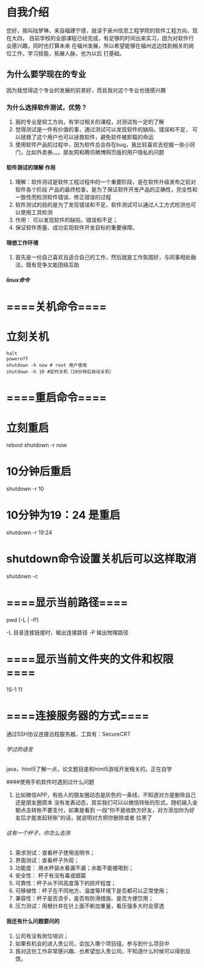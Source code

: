 # 自我介绍
您好，我叫陆梦琳，来自福建宁德，就读于泉州信息工程学院的软件工程方向，现在大四，
目前学校的全部课程已经完成，有足够的时间出来实习，因为对软件行业感兴趣，同时也打算未来
在福州发展，所以希望能够在福州这边找到相关的岗位工作，学习技能，拓展人脉，也为以后
打基础。
## 为什么要学现在的专业
 因为我觉得这个专业的发展的前景好，而且我对这个专业也很感兴趣
### 为什么选择软件测试，优势？
 1. 我的专业是软工方向，有学过相关的课程，对测试有一定的了解
 1. 觉得测试是一件有价值的事，通过测试可以发现软件的缺陷，错误和不足，
    可以拯救了这个用户也可以拯救软件，避免软件被卸载的命运
 2. 使用软件产品的过程中，因为软件总会存在bug，我比较喜欢去挖掘一些小窍门，比如外卖券。。。朋友网和腾讯微博网页版的用户隐私的问题
#### 软件测试的理解 作用
1. 理解：软件测试是软件工程过程中的一个重要阶段，是在软件升级发布之前对软件各个阶段
        产品的最终检查，是为了保证软件开发产品的正确性，完全性和一致性而检测软件错误、修正错误的过程
2. 软件测试的目的是为了发现错误和不足，软件测试可以通过人工方式检测也可以使用工具检测
3. 作用： 可以发现软件的缺陷，错误和不足；
4. 保证软件质量、成功实现软件开发目标的重要保障。
#### 理想工作环境
1. 首先是一份自己喜欢且适合自己的工作，然后就是工作氛围好，与同事相处融洽，既有竞争又能团结互助
##### linux命令
# ====关机命令====
# 立刻关机

```shell
halt
poweroff
shutdown -h now # root 用户使用
shutdown -h 10 #定时关机（10分钟后自动关机）
```

# ====重启命令====
# 立刻重启
reboot
shutdown -r now 
# 10分钟后重启
shutdown -r 10
# 10分钟为19：24 是重启
shutdown -r 19:24

# shutdown命令设置关机后可以这样取消
shutdown -c

# ====显示当前路径====
pwd [-L | -P]

-L 目录连接链接时，输出连接路径
-P 输出物理路径

# ====显示当前文件夹的文件和权限====
1S-1
11
 

 # ====连接服务器的方式====
 通过SSH协议连接远程服务器，工具有：SecureCRT
 ###### 学过的语言
 java，html5了解一点，论文题目是和html5游戏开发相关的，正在自学

 ####使用手机软件时遇到过什么问题
 
 1. 比如微信APP，有些人的朋友圈动态是灰色的一条线，不知道对方是删除自己还是朋友圈原本
    没有发表动态，其实我们可以以微信转账的形式，随机输入金额点击转账不要支付，如果是看到
    一段“你不是收款方好友，对方添加你为好友后才能发起转账”的话，就说明对方把你删除或者
    拉黑了
###### 这有一个杯子，你怎么去测
1. 需求测试：查看杯子使用说明书；
2. 界面测试：查看杯子外观；
3. 功能度： 用水杯装水看漏不漏；水能不能被喝到；
4. 安全性： 杯子有没有毒或细菌
5. 可靠性：杯子从不同高度落下的损坏程度；
6. 可移植性：杯子在不同地方、温度等环境下是否都可以正常使用；
7. 兼容性：杯子是否烫手，是否有防滑措施、是否方便饮用；
8. 压力测试：用根针并在针上面不断加重量，看压强多大时会穿透


 #### 我还有什么问题要问的

1. 公司有没有岗位培训；
2. 如果有机会的进入贵公司，会加入哪个项目组，参与到什么项目中
3. 我对这份工作非常感兴趣、也希望加入贵公司，不知道什么时候可以得到反馈。


 